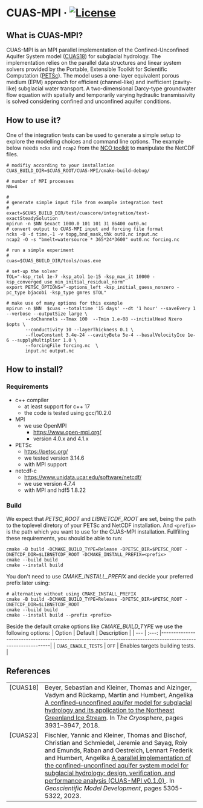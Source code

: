 # CUAS-MPI &middot; [![License](https://img.shields.io/badge/License-BSD%203--Clause-blue.svg)](https://opensource.org/licenses/BSD-3-Clause)
## What is CUAS-MPI?
CUAS-MPI is an MPI parallel implementation of the Confined-Unconfined Aquifer System model ([CUAS18](#ref-CUAS-2018)) for subglacial hydrology.
The implementation relies on the parallel data structures and linear system solvers provided by the Portable, Extensible Toolkit for Scientific Computation ([PETSc](https://petsc.org/)).
The model uses a one-layer equivalent porous medium (EPM) approach for efficient (channel-like) and inefficient (cavity-like) subglacial water transport.
A two-dimensional Darcy-type groundwater flow equation with spatially and temporarily varying hydraulic transmissivity is solved considering confined and unconfined aquifer conditions.

## How to use it?

One of the integration tests can be used to generate a simple setup to explore the modelling choices and command line options.
The example below needs `ncks` and `ncap2` from the [NCO toolkit](https://nco.sourceforge.net/) to manipulate the NetCDF files.

```
# modifiy according to your installation
CUAS_BUILD_DIR=$CUAS_ROOT/CUAS-MPI/cmake-build-debug/

# number of MPI processes
NN=4

#
# generate simple input file from example integration test
#
exact=$CUAS_BUILD_DIR/test/cuascore/integration/test-exactSteadySolution
mpirun -n $NN $exact 1000.0 101 101 31 86400 out0.nc
# convert output to CUAS-MPI input and forcing file format
ncks -O -d time,-1 -v topg,bnd_mask,thk out0.nc input.nc
ncap2 -O -s "bmelt=watersource * 365*24*3600" out0.nc forcing.nc

# run a simple experiment 
#
cuas=$CUAS_BUILD_DIR/tools/cuas.exe

# set-up the solver
TOL="-ksp_rtol 1e-7 -ksp_atol 1e-15 -ksp_max_it 10000 -ksp_converged_use_min_initial_residual_norm"
export PETSC_OPTIONS="-options_left -ksp_initial_guess_nonzero -pc_type bjacobi -ksp_type gmres $TOL"

# make use of many options for this example
mpirun -n $NN  $cuas --totaltime '15 days' --dt '1 hour' --saveEvery 1 --verbose --outputSize large \
       --doChannels --Tmax 100  --Tmin 1.e-08 --initialHead Nzero  $opts \
       --conductivity 10 --layerThickness 0.1 \
       --flowConstant 3.4e-24 --cavityBeta 5e-4 --basalVelocityIce 1e-6 --supplyMultiplier 1.0 \
       --forcingFile forcing.nc  \
       input.nc output.nc
```

## How to install?

### Requirements

- c++ compiler
  - at least support for c++ 17
  - the code is tested using gcc/10.2.0
- MPI
  - we use OpenMPI
    - https://www.open-mpi.org/
    - version 4.0.x and 4.1.x
- PETSc
  - https://petsc.org/
  - we tested version 3.14.6
  - with MPI support
- netcdf-c
  - https://www.unidata.ucar.edu/software/netcdf/
  - we use version 4.7.4
  - with MPI and hdf5 1.8.22

### Build

We expect that *PETSC_ROOT* and *LIBNETCDF_ROOT* are set, being the path to the toplevel diretory of your PETSc and NetCDF installation.
And `<prefix>` is the path which you want to use for the CUAS-MPI installation.
Fullfilling these requirements, you should be able to run:

```
cmake -B build -DCMAKE_BUILD_TYPE=Release -DPETSC_DIR=$PETSC_ROOT -DNETCDF_DIR=$LIBNETCDF_ROOT -DCMAKE_INSTALL_PREFIX=<prefix>
cmake --build build
cmake --install build
```
You don't need to use *CMAKE_INSTALL_PREFIX* and decide your preferred prefix later using:
```
# alternative without using CMAKE_INSTALL_PREFIX 
cmake -B build -DCMAKE_BUILD_TYPE=Release -DPETSC_DIR=$PETSC_ROOT -DNETCDF_DIR=$LIBNETCDF_ROOT
cmake --build build
cmake --install build --prefix <prefix>
```


Beside the default cmake options like *CMAKE_BUILD_TYPE* we use the following options:
| Option | Default | Description                                                                                                  |
| --- | :---: |--------------------------------------------------------------------------------------------------------------|
| `CUAS_ENABLE_TESTS` | `OFF` | Enables targets building tests. |

## References

<table style="border:0px">
<tr>
    <td valign="top"><a name="ref-CUAS-2018"></a>[CUAS18]</td>
    <td>Beyer, Sebastian and Kleiner, Thomas and Aizinger, Vadym and Rückamp, Martin and Humbert, Angelika
    <a href=https://doi.org/10.5194/tc-12-3931-2018>
    A confined–unconfined aquifer model for subglacial hydrology and its application to the Northeast Greenland Ice Stream</a>.
    In <i>The Cryosphere</i>, pages 3931–3947, 2018.</td>
</tr>
<tr>
    <td valign="top"><a name="ref-CUAS-2023"></a>[CUAS23]</td>
    <td>Fischler, Yannic and Kleiner, Thomas and Bischof, Christian and Schmiedel, Jeremie and Sayag, Roiy and 
        Emunds, Raban and Oestreich, Lennart Frederik and Humbert, Angelika
    <a href=https://doi.org/10.5194/gmd-16-5305-2023>
    A parallel implementation of the confined–unconfined aquifer system model for subglacial hydrology: design, 
    verification, and performance analysis (CUAS-MPI v0.1.0) </a>.
    In <i>Geoscientific Model Development</i>, pages 5305-5322, 2023.</td>
</tr>
</table>
